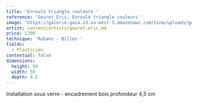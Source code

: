 ```yaml
---
title: 'Enroulé triangle couleurs '
reference: 'Gouret Eric, Enroulé triangle couleurs '
image: "https://galerie-gaia.s3.eu-west-3.amazonaws.com/tina/uploads/gouret eric/galerie-gaia-gouret-eric-EnrouleÌ\x81 2020 Entre Multi.jpg"
artist: content/artists/gouret-eric.md
price: 1200
technique: 'Rubans - Billes '
fields:
  - Plasticien
contextual: false
dimensions:
  height: 50
  width: 50
  depth: 4.5
---
```


Installation sous verre - encadrement bois profondeur 4,5 cm
